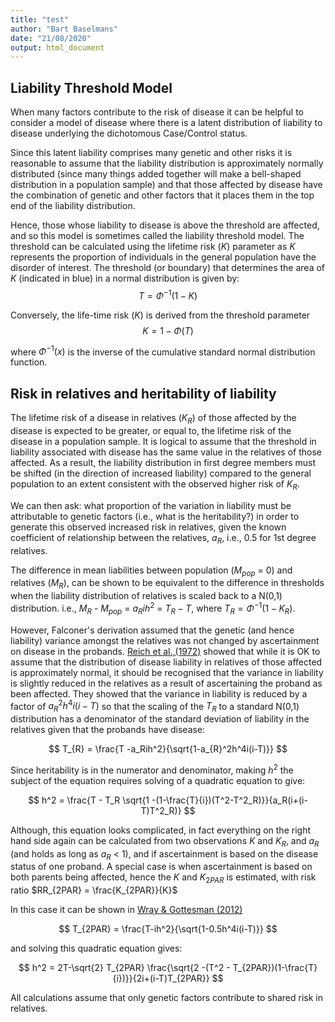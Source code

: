 ```yaml
---
title: "test"
author: "Bart Baselmans"
date: "21/08/2020"
output: html_document
---
```

## Liability Threshold Model

When many factors contribute to the risk of disease it can be helpful to consider a model of disease where there is a latent distribution of liability to disease underlying the dichotomous Case/Control status.

Since this latent liability comprises many genetic and other risks it is reasonable to assume that the liability distribution is approximately normally distributed (since many things added together will make a bell-shaped distribution in a population sample) and that those affected by disease have the combination of genetic and other factors that it places them in the top end of the liability distribution. 

Hence, those whose  liability to disease is above the threshold are affected, and so this model is sometimes called the liability threshold model. The threshold can be calculated using the lifetime risk ($K$) parameter as $K$ represents the proportion of individuals in the general population have the disorder of interest. The threshold (or boundary) that determines the area of $K$ (indicated in blue) in a normal distribution is given by:
$$
T=\Phi^{-1}(1-K)
$$

Conversely, the life-time risk ($K$) is derived from the threshold parameter
$$
K = 1-\Phi(T)
$$

where $\Phi^{-1}(x)$ is the inverse of the cumulative standard normal distribution function. 


## Risk in relatives and heritability of liability

The lifetime risk of a disease in relatives ($K_{R}$) of those affected by the disease is expected to be greater, or equal to, the lifetime risk of the disease in a population sample. It is logical to assume that the threshold in liability associated with disease has the same value in the relatives of those affected. As a result, the liability distribution in first degree members must be shifted (in the direction of increased liability) compared to the general population to an extent consistent with the observed higher risk of $K_{R}$.

We can then ask: what proportion of the variation in liability must be attributable to genetic factors (i.e., what is the heritability?) in order to generate this observed increased risk in relatives, given the known coefficient of relationship between the relatives, $a_R$, i.e., 0.5 for 1st degree relatives.

The difference in mean liabilities between population ($M_{pop}$ = 0) and relatives ($M_{R}$), can be shown to be equivalent to the difference in thresholds when the liability distribution of relatives is scaled back to a N(0,1) distribution. i.e., $M_{R}$ - $M_{pop}$ = $a_Rih^2$ = $T_R - T$, where   $T_R=\Phi^{-1}(1-K_R)$.

However, Falconer's derivation assumed that the genetic (and hence liability) variance amongst the relatives was not changed by ascertainment on disease in the probands. [Reich et al.,(1972)](https://onlinelibrary.wiley.com/doi/abs/10.1111/j.1469-1809.1972.tb00767.x) showed that while it is OK to assume that the distribution of disease liability in relatives of those affected is approximately normal, it should be recognised that the variance in liability is slightly reduced in the relatives as a result of ascertaining the proband as been affected. They showed that the variance in liability is reduced by a factor of $a_{R}^2h^4i(i-T)$ 
so that the scaling of the $T_R$ to a standard N(0,1) distribution has a denominator of the standard deviation of liability in the relatives given that the probands have disease:

$$
T_{R} = \frac{T -a_Rih^2}{\sqrt{1-a_{R}^2h^4i(i-T)}}
$$

Since heritability is in the numerator and denominator, making $h^2$ the subject of the equation requires solving of a quadratic equation to give:

$$
h^2 = \frac{T - T_R \sqrt{1 -(1-\frac{T}{i})(T^2-T^2_R)}}{a_R(i+(i-T)T^2_R)}
$$

Although, this equation looks complicated, in fact everything on the right hand side again can be calculated from two observations $K$ and $K_R$, and $a_R$ (and holds as long as $a_R$ < 1), and  if ascertainment is based on the disease status of one proband. A special case is when ascertainment is based on both parents being affected, hence the $K$ and $K_{2PAR}$ is estimated, with risk ratio $RR_{2PAR} = \frac{K_{2PAR}}{K}$

In this case it can be shown in [Wray & Gottesman (2012)](https://www.frontiersin.org/articles/10.3389/fgene.2012.00118/full)

$$
T_{2PAR} = \frac{T-ih^2}{\sqrt{1-0.5h^4i(i-T)}}
$$

and solving this quadratic equation gives:

$$
h^2 = 2T-\sqrt{2} T_{2PAR} \frac{\sqrt{2 -(T^2 - T_{2PAR})(1-\frac{T}{i})}}{2i+(i-T)T_{2PAR}}
$$

All calculations assume that only genetic factors contribute to shared risk in relatives.


